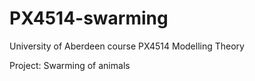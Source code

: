# PX4514-swarming

University of Aberdeen course PX4514 Modelling Theory

Project: Swarming of animals
